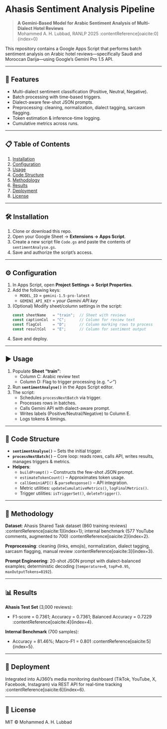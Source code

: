 # Ahasis Sentiment Analysis Pipeline

> **A Gemini-Based Model for Arabic Sentiment Analysis of Multi-Dialect Hotel Reviews**  
> Mohammed A. H. Lubbad, RANLP 2025 :contentReference[oaicite:0]{index=0}

This repository contains a Google Apps Script that performs batch sentiment analysis on Arabic hotel reviews—specifically Saudi and Moroccan Darija—using Google’s Gemini Pro 1.5 API.

---

## 🚀 Features

- Multi-dialect sentiment classification (Positive, Neutral, Negative).  
- Batch processing with time-based triggers.  
- Dialect-aware few-shot JSON prompts.  
- Preprocessing: cleaning, normalization, dialect tagging, sarcasm flagging.  
- Token estimation & inference-time logging.  
- Cumulative metrics across runs.

---

## 📋 Table of Contents

1. [Installation](#-installation)  
2. [Configuration](#configuration)  
3. [Usage](#usage)  
4. [Code Structure](#-code-structure)  
5. [Methodology](#-methodology)  
6. [Results](#-results)  
7. [Deployment](#-deployment)  
8. [License](#-license)  

---

## 🛠️ Installation

1. Clone or download this repo.  
2. Open your Google Sheet → **Extensions → Apps Script**.  
3. Create a new script file `Code.gs` and paste the contents of `sentimentAnalyse.gs`.  
4. Save and authorize the script’s access.

---

## ⚙️ Configuration

1. In Apps Script, open **Project Settings → Script Properties**.  
2. Add the following keys:  
   - `MODEL_ID` = `gemini-1.5-pro-latest`  
   - `GEMINI_API_KEY` = *your Gemini API key*  
3. (Optional) Modify sheet/column settings in the script:  
    ```javascript
    const sheetName   = "train";  // Sheet with reviews
    const captionCol  = "C";      // Column for review text
    const flagCol     = "D";      // Column marking rows to process
    const resultCol   = "E";      // Column for sentiment output
    ```  
4. Save and deploy.

---

## ▶️ Usage

1. Populate **Sheet “train”**:  
   - Column C: Arabic review text  
   - Column D: Flag to trigger processing (e.g. “✓”)  
2. Run **`sentimentAnalyse()`** in the Apps Script editor.  
3. The script:  
   - Schedules `processNextBatch` via trigger.  
   - Processes rows in batches.  
   - Calls Gemini API with dialect-aware prompt.  
   - Writes labels (Positive/Neutral/Negative) to Column E.  
   - Logs tokens & timings.

---

## 📂 Code Structure

- **`sentimentAnalyse()`** – Sets the initial trigger.  
- **`processNextBatch()`** – Core loop: reads rows, calls API, writes results, manages triggers & metrics.  
- **Helpers**:  
  - `buildPrompt()` – Constructs the few-shot JSON prompt.  
  - `estimateTokenCount()` – Approximates token usage.  
  - `callGeminiAPI()` & `parseResponse()` – API integration.  
  - Metric utilities: `updateCumulativeMetrics()`, `logFinalMetrics()`.  
  - Trigger utilities: `isTriggerSet()`, `deleteTrigger()`.

---

## 🧪 Methodology

**Dataset**: Ahasis Shared Task dataset (860 training reviews) :contentReference[oaicite:1]{index=1}; internal benchmark (577 YouTube comments, augmented to 700) :contentReference[oaicite:2]{index=2}.  

**Preprocessing**: cleaning (links, emojis), normalization, dialect tagging, sarcasm flagging, manual review :contentReference[oaicite:3]{index=3}.  

**Prompt Engineering**: 20-shot JSON prompt with dialect-balanced examples; deterministic decoding (`temperature=0`, `topP=0.95`, `maxOutputTokens=8192`).  

---

## 📊 Results

**Ahasis Test Set** (3,000 reviews):  
- F1-score = 0.7361; Accuracy = 0.7361; Balanced Accuracy = 0.7229 :contentReference[oaicite:4]{index=4}.  

**Internal Benchmark** (700 samples):  
- Accuracy = 81.46%; Macro-F1 = 0.801 :contentReference[oaicite:5]{index=5}.  

---

## 🚀 Deployment

Integrated into AJ360’s media monitoring dashboard (TikTok, YouTube, X, Facebook, Instagram) via REST API for real-time tracking :contentReference[oaicite:6]{index=6}.

---

## 📜 License

MIT © Mohammed A. H. Lubbad  
